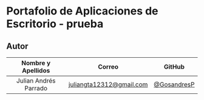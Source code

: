# Portafolio de Aplicaciones de Escritorio - prueba

## Autor

| **Nombre y Apellidos** |         **Correo**         |               **GitHub**               |
| :--------------------: | :------------------------: | :------------------------------------: |
|  Julian Andrés Parrado  | juliangta12312@gmail.com | [@GosandresP](https://github.com/GosandresP) |




